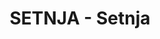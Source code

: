 ---
layout: post
title:  "SETNJA - Setnja"
categories: [bignum, brute-force]
code: SETNJA
src: SETNJA.java
---